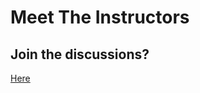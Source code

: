 # Meet The Instructors

## Join the discussions?

[Here](https://github.com/Cyfrin/foundry-full-course-cu/discussions)


